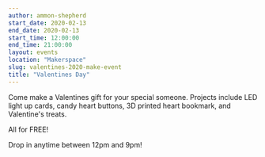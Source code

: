 ```yaml
---
author: ammon-shepherd
start_date: 2020-02-13
end_date: 2020-02-13
start_time: 12:00:00
end_time: 21:00:00
layout: events
location: "Makerspace"
slug: valentines-2020-make-event
title: "Valentines Day"
---
```


Come make a Valentines gift for your special someone. Projects include LED light up cards, candy heart buttons, 3D printed heart bookmark, and Valentine's treats. 

All for FREE!

Drop in anytime between 12pm and 9pm!

